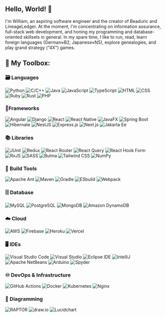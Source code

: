 <!--
**wahickssware84/wahickssware84** is a ✨ _special_ ✨ repository because its `README.md` (this file) appears on your GitHub profile.
-->
## Hello, World! 👋
I'm William, an aspiring software engineer and the creator of Beaduric and LineageLedger.
At the moment, I'm concentrating on information assurance, full-stack web development, and honing my programming and database-oriented skillsets in general.
In my spare time, I like to run, read, learn foreign languages (German≈B2, Japanese≈N5), explore genealogies, and play grand strategy ("4X") games.
## 🧰 My Toolbox:
### 🗃️ Languages
![Python](https://img.shields.io/badge/Python-F9EO76?style=for-the-badge&logo=python&logoColor=white) 
![C/C++](https://img.shields.io/badge/C%2B%2B-30D5C8?style=for-the-badge&logo=c/cplusplus&logoColor=white) 
![Java](https://img.shields.io/badge/Java-C95B0C?style=for-the-badge&logo=java&logoColor=white) 
![JavaScript](https://img.shields.io/badge/JavaScript-EEE600?style=for-the-badge&logo=javascript&logoColor=white) 
![TypeScript](https://img.shields.io/badge/TypeScript-2832C2?style=for-the-badge&logo=typescript&logoColor=white) 
![HTML](https://img.shields.io/badge/HTML-2832C2?style=for-the-badge&logo=html&logoColor=white) 
![CSS](https://img.shields.io/badge/CSS-A32CC4?style=for-the-badge&logo=css&logoColor=white) 
![Ruby](https://img.shields.io/badge/Ruby-900603?style=for-the-badge&logo=ruby&logoColor=white) 
![Rust](https://img.shields.io/badge/Rust-000000?style=for-the-badge&logo=rust&logoColor=white) 
![PHP](https://img.shields.io/badge/PHP-7C6E7F?style=for-the-badge&logo=php&logoColor=white)
### 📐Frameworks
![Angular](https://img.shields.io/badge/Angular-A91B0D?style=for-the-badge&logo=angular&logoColor=white) 
![Django](https://img.shields.io/badge/Django-016064?style=for-the-badge&logo=django&logoColor=white) 
![React](https://img.shields.io/badge/React-63C5DA?style=for-the-badge&logo=react&logoColor=white) 
![React Native](https://img.shields.io/badge/React_Native-63C5DA?style=for-the-badge&logo=react&logoColor=white) 
![JavaFX](https://img.shields.io/badge/JavaFX-C95B0C?style=for-the-badge&logo=java&logoColor=white) 
![Spring Boot](https://img.shields.io/badge/Spring_Boot-607D3B?style=for-the-badge&logo=springboot&logoColor=white) 
![Hibernate](https://img.shields.io/badge/Hibernate-787276?style=for-the-badge&logo=hibernate&logoColor=white) 
![NestJS](https://img.shields.io/badge/NestJS-900D09?style=for-the-badge&logo=nestjs&logoColor=white) 
![Express.js](https://img.shields.io/badge/Express.js-EEE600?style=for-the-badge&logo=express&logoColor=white) 
![Next.js](https://img.shields.io/badge/Next.js-022D36?style=for-the-badge&logo=nextdotjs&logoColor=white) 
![Jakarta Ee](https://img.shields.io/badge/JakartaEE-000080?style=for-the-badge&logo=jakartaee&logoColor=white)
### 📚 Libraries
![JUnit](https://img.shields.io/badge/JUnit-5DBB63?style=for-the-badge&logo=junit5&logoColor=white) 
![Redux](https://img.shields.io/badge/Redux-7A4988?style=for-the-badge&logo=redux&logoColor=white) 
![React Router](https://img.shields.io/badge/React_Router-E3242B?style=for-the-badge&logo=reactrouter&logoColor=white) 
![React Query](https://img.shields.io/badge/React_Query-D0312D?style=for-the-badge&logo=reactquery&logoColor=white) 
![React Hook Form](https://img.shields.io/badge/React_Hook_Form-FE7F9C?style=for-the-badge&logo=reacthookform&logoColor=white) 
![RxJS](https://img.shields.io/badge/RxJS-E11584?style=for-the-badge&logo=reactivex&logoColor=white) 
![SASS](https://img.shields.io/badge/SASS-F699CD?style=for-the-badge&logo=sass&logoColor=white) 
![Bulma](https://img.shields.io/badge/Bulma-40E0D0?style=for-the-badge&logo=bulma&logoColor=white) 
![Tailwind CSS](https://img.shields.io/badge/Tailwind_CSS-0492C2?style=for-the-badge&logo=tailwindcss&logoColor=white) 
![NumPy](https://img.shields.io/badge/NumPy-3944BC?style=for-the-badge&logo=numpy&logoColor=white)
### 🧱 Build Tools
![Apache Ant](https://img.shields.io/badge/Apache_Ant-A1045A?style=for-the-badge&logo=apacheant&logoColor=white) 
![Maven](https://img.shields.io/badge/Maven-67032F?style=for-the-badge&logo=apachemaven&logoColor=white) 
![Gradle](https://img.shields.io/badge/Gradle-151E3D?style=for-the-badge&logo=gradle&logoColor=white) 
![ESbuild](https://img.shields.io/badge/ESbuild-EED202?style=for-the-badge&logo=esbuild&logoColor=white) 
![Webpack](https://img.shields.io/badge/Webpack-2832C2?style=for-the-badge&logo=webpack&logoColor=white)
### 🗄️ Database
![MySQL](https://img.shields.io/badge/MySQL-59788E?style=for-the-badge&logo=mysql&logoColor=white) 
![PostgreSQL](https://img.shields.io/badge/PostgreSQL-1F456E?style=for-the-badge&logo=postgresql&logoColor=white) 
![MongoDB](https://img.shields.io/badge/MongoDB-5DBB63?style=for-the-badge&logo=mongodb&logoColor=white) 
![Amazon DynamoDB](https://img.shields.io/badge/Amazon_DynamoDB-1338BE?style=for-the-badge&logo=amazondynamodb&logoColor=white)
### ☁️ Cloud
![AWS](https://img.shields.io/badge/AWS-322D31?style=for-the-badge&logo=amazonaws&logoColor=white) 
![Firebase](https://img.shields.io/badge/Firebase-DD571C?style=for-the-badge&logo=firebase&logoColor=white) 
![Heroku](https://img.shields.io/badge/Heroku-4B0082?style=for-the-badge&logo=heroku&logoColor=white) 
![Vercel](https://img.shields.io/badge/Vercel-000000?style=for-the-badge&logo=vercel&logoColor=white)
### 🖥️ IDEs
![Visual Studio Code](https://img.shields.io/badge/Visual_Studio_Code-3944BC?style=for-the-badge&logo=visualstudiocode&logoColor=white) 
![Visual Studio](https://img.shields.io/badge/Visual_Studio-9867C5?style=for-the-badge&logo=visualstudio&logoColor=white) 
![Eclipse IDE](https://img.shields.io/badge/Eclipse_IDE-311432?style=for-the-badge&logo=eclipseide&logoColor=white) 
![IntelliJ](https://img.shields.io/badge/IntelliJ-E11584?style=for-the-badge&logo=intellijidea&logoColor=white) 
![Apache NetBeans](https://img.shields.io/badge/Apache_NetBeans-FC46AA?style=for-the-badge&logo=apachenetbeanside&logoColor=white) 
![Arduino](https://img.shields.io/badge/Arduino-008B8B?style=for-the-badge&logo=arduino&logoColor=white) 
![Spyder](https://img.shields.io/badge/Spyder-710C04?style=for-the-badge&logo=spyderide&logoColor=white)
### ♾️ DevOps & Infrastructure
![GitHub Actions](https://img.shields.io/badge/GitHub_Actions-0492C2?style=for-the-badge&logo=githubactions&logoColor=white) 
![Docker](https://img.shields.io/badge/Docker-152086?style=for-the-badge&logo=docker&logoColor=white) 
![Kubernetes](https://img.shields.io/badge/Kubernetes-3944BC?style=for-the-badge&logo=kubernetes&logoColor=white) 
![Nginx](https://img.shields.io/badge/Nginx-03C04A?style=for-the-badge&logo=nginx&logoColor=white)
### 🧠 Diagramming
![RAPTOR](https://img.shields.io/badge/RAPTOR-0A1172?style=for-the-badge&logo=raptor&logoColor=white) 
![draw.io](https://img.shields.io/badge/draw.io-FCAE1E?style=for-the-badge&logo=diagramsdotnet&logoColor=white) 
![Lucidchart](https://img.shields.io/badge/Lucidchart-FC6A03?style=for-the-badge&logo=lucidchart&logoColor=white)
